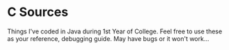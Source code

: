 # C Sources
Things I've coded in Java during 1st Year of College.
Feel free to use these as your reference, debugging guide. May have bugs or it won't work...
